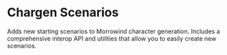 # Chargen Scenarios
Adds new starting scenarios to Morrowind character generation. Includes a comprehensive interop API and utilities that allow you to easily create new scenarios. 

